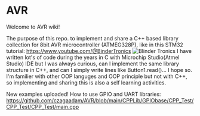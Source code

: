 # AVR

Welcome to AVR wiki!

The purpose of this repo. to implement and share a C++ based library collection for 8bit AVR microcontroller (ATMEG328P), like in this STM32 tutorial: 
https://www.youtube.com/@BinderTronics 
![Blinder Tronics](https://github.com/czagaadam/AVR/assets/168843740/114b1e23-fb55-4a1d-800c-d7a991865da5)
I have written lot's of code during the years in C with Microchip Studio(Atmel Studio) IDE but I was always curious, 
can I implement the same library structure in C++, and can I simply write lines like Button1.read()... I hope so.
I'm familier with other OOP languges and OOP principle but not with C++, so implementing and sharing this is also a self learning activities.

New examples uploaded! How to use GPIO and UART libraries:
https://github.com/czagaadam/AVR/blob/main/CPPLib/GPIObase/CPP_Test/CPP_Test/CPP_Test/main.cpp
